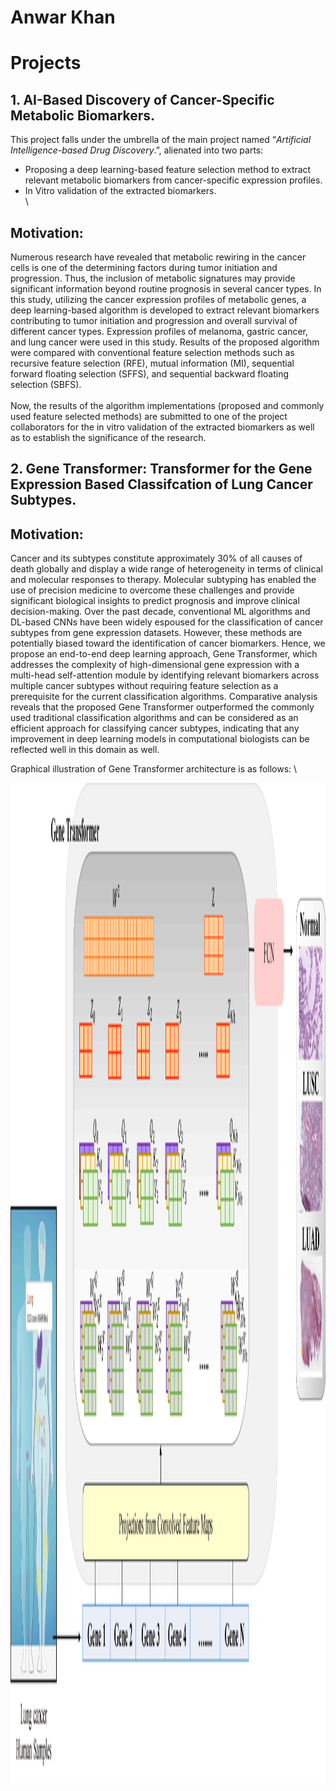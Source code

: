 # Anwar Khan
# **Projects**
## 1.  AI-Based Discovery of Cancer-Specific Metabolic Biomarkers.
This project falls under the umbrella of the main project named “*Artificial Intelligence-based Drug Discovery*.”, alienated into two parts:
* Proposing a deep learning-based feature selection method to extract relevant metabolic biomarkers from cancer-specific expression profiles.
* In Vitro validation of the extracted biomarkers. \
\
## Motivation: 
Numerous research have revealed that metabolic rewiring in the cancer cells is one of the determining factors during tumor initiation and progression. Thus, the inclusion of metabolic signatures may provide significant information beyond routine prognosis in several cancer types. In this study, utilizing the cancer expression profiles of metabolic genes, a deep learning-based algorithm is developed to extract relevant biomarkers contributing to tumor initiation and progression and overall survival of different cancer types. Expression profiles of melanoma, gastric cancer, and lung cancer were used in this study. Results of the proposed algorithm were compared with conventional feature selection methods such as recursive feature selection (RFE), mutual information (MI), sequential forward floating selection (SFFS), and sequential backward floating selection (SBFS).  
\
Now, the results of the algorithm implementations (proposed and commonly used feature selected methods) are submitted to one of the project collaborators for the in vitro validation of the extracted biomarkers as well as to establish the significance of the research.

## 2.  Gene Transformer: Transformer for the Gene Expression Based Classifcation of Lung Cancer Subtypes.

## Motivation: 
Cancer and its subtypes constitute approximately 30% of all causes of death globally and display a wide range of heterogeneity in terms of clinical and molecular responses to therapy. Molecular subtyping has enabled the use of precision medicine to overcome these challenges and provide significant biological insights to predict prognosis and improve clinical decision-making. Over the past decade, conventional ML algorithms and DL-based CNNs have been widely espoused for the classification of cancer subtypes from gene expression datasets. However, these methods are potentially biased toward the identification of cancer biomarkers. Hence, we propose an end-to-end deep learning approach, Gene Transformer, which addresses the complexity of high-dimensional gene expression with a multi-head self-attention module by identifying relevant biomarkers across multiple cancer subtypes without requiring feature selection as a prerequisite for the current classification algorithms. Comparative analysis reveals that the proposed Gene Transformer outperformed the commonly used traditional classification algorithms and can be considered as an efficient approach for classifying cancer subtypes, indicating that any improvement in deep learning models in computational biologists can be reflected well in this domain as well.

Graphical illustration of Gene Transformer architecture is as follows: \

<img src="Modi_timeline.png" width="2400" height="1600">
